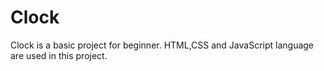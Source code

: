 # Clock
Clock is a basic project for beginner. HTML,CSS and JavaScript language are used in this project. 
